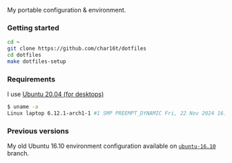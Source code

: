 My portable configuration & environment.

### Getting started

```sh
cd ~
git clone https://github.com/char16t/dotfiles
cd dotfiles
make dotfiles-setup
```

### Requirements

I use [Ubuntu 20.04 (for desktops)](https://ubuntu.com/desktop)

```sh
$ uname -a
Linux laptop 6.12.1-arch1-1 #1 SMP PREEMPT_DYNAMIC Fri, 22 Nov 2024 16:04:27 +0000 x86_64 GNU/Linux
```

### Previous versions

My old Ubuntu 16.10 environment configuration available on
[`ubuntu-16.10`](https://github.com/char16t/dotfiles/tree/ubuntu-16.10) branch.
